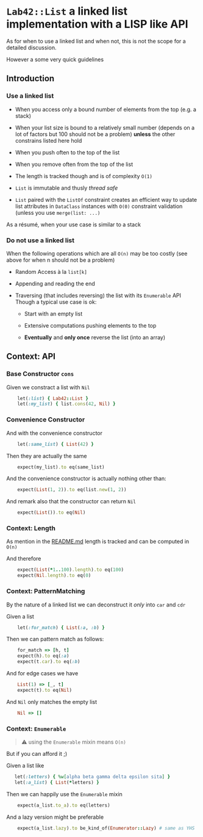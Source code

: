 
# `Lab42::List` a linked list implementation with a LISP like API

As for when to use a linked list and when not, this is not the scope for a detailed discussion.

However a some very quick guidelines

## Introduction

### Use a linked list

- When you access only a bound number of elements from the top  (e.g. a stack)

- When your list size is bound to a relatively small number (depends on a lot of factors but 100 should not be a problem)
**unless** the other constrains listed here hold

- When you push often to the top of the list

- When you remove often from the top of the list

- The length is tracked though and is of complexity `O(1)`

- `List` is immutable and thusly _thread safe_

- `List` paired with the `ListOf` constraint creates an efficient way
to update list attributes in `DataClass` instances with `O(0)` constraint validation (unless you use `merge(list: ...)`

As a résumé, when your use case is similar to a stack

### Do not use a linked list

When the following operations which are all `O(n)` may be too costly (see above for when n should not be a problem)

- Random Access à la `list[k]`

- Appending and reading the end

- Traversing (that includes reversing) the list with its `Enumerable` API
Though a typical use case is ok:
  
  - Start with an empty list

  - Extensive computations pushing elements to the top

  - **Eventually** and **only once** reverse the list (into an array)


## Context: API

### Base Constructor `cons`

Given we constract a list with `Nil`
```ruby
    let(:list) { Lab42::List }
    let(:my_list) { list.cons(42, Nil) }
```

### Convenience Constructor

And with the convenience constructor
```ruby
    let(:same_list) { List(42) }
```

Then they are actually the same
```ruby
    expect(my_list).to eq(same_list)
```

And the convenience constructor is actually nothing other than:
```ruby
    expect(List(1, 2)).to eq(list.new(1, 2))
```

And remark also that the constructor can return `Nil`
```ruby
    expect(List()).to eq(Nil)
```

### Context: Length

As mention in the [README.md](../README.md) length is tracked and can be computed in `O(n)`

And therefore
```ruby
    expect(List(*1..100).length).to eq(100)
    expect(Nil.length).to eq(0)
```
### Context: PatternMatching

By the nature of a linked list we can deconstruct it _only_ into `car` and `cdr`

Given a list
```ruby
    let(:for_match) { List(:a, :b) }
```
Then we can pattern match as follows:
```ruby
    for_match => [h, t]
    expect(h).to eq(:a)
    expect(t.car).to eq(:b)
```

And for edge cases we have
```ruby
    List(1) => [_, t]
    expect(t).to eq(Nil)
```

And `Nil` only matches the empty list
```ruby
    Nil => []
```

### Context: `Enumerable`

> :warning: using the `Enumerable` mixin means `O(n)`

But if you can afford it ;)

Given a list like
```ruby
   let(:letters) { %w[alpha beta gamma delta epsilon sita] }
   let(:a_list) { List(*letters) }
```

Then we can happily use the `Enumerable` mixin
```ruby
    expect(a_list.to_a).to eq(letters)
```

And a lazy version might be preferable
```ruby
    expect(a_list.lazy).to be_kind_of(Enumerator::Lazy) # same as YHS
```

<!--SPDX-License-Identifier: Apache-2.0-->
